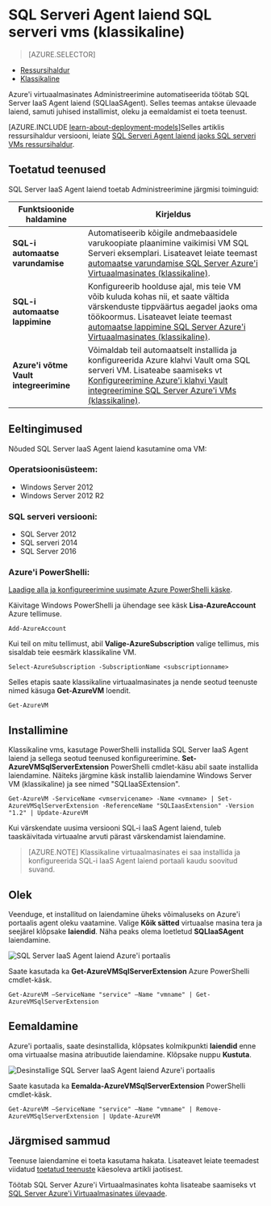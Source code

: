<properties
    pageTitle="SQL Serveri Agent laiend SQL serveri vms (klassikaline) | Microsoft Azure'i"
    description="Selles teemas kirjeldatakse, kuidas hallata SQL serveri agent laiend, mis automatiseerib teatud SQL serveri haldustoimingute. Nendeks automaatse varundamise, automaatse lappimine ja Azure klahvi Vault integreerimine. Selles teemas kasutab juurutamise klassikaline režiim."
    services="virtual-machines-windows"
    documentationCenter=""
    authors="rothja"
    manager="jhubbard"
    editor=""
    tags="azure-service-management"/>

<tags
    ms.service="virtual-machines-windows"
    ms.devlang="na"
    ms.topic="article"
    ms.tgt_pltfrm="vm-windows-sql-server"
    ms.workload="infrastructure-services"
    ms.date="10/27/2016"
    ms.author="jroth"/>

# <a name="sql-server-agent-extension-for-sql-server-vms-classic"></a>SQL Serveri Agent laiend SQL serveri vms (klassikaline)

> [AZURE.SELECTOR]
- [Ressursihaldur](virtual-machines-windows-sql-server-agent-extension.md)
- [Klassikaline](virtual-machines-windows-classic-sql-server-agent-extension.md)

Azure'i virtuaalmasinates Administreerimine automatiseerida töötab SQL Server IaaS Agent laiend (SQLIaaSAgent). Selles teemas antakse ülevaade laiend, samuti juhised installimist, oleku ja eemaldamist ei toeta teenust.

[AZURE.INCLUDE [learn-about-deployment-models](../../includes/learn-about-deployment-models-classic-include.md)]Selles artiklis ressursihaldur versiooni, leiate [SQL Serveri Agent laiend jaoks SQL serveri VMs ressursihaldur](virtual-machines-windows-sql-server-agent-extension.md).

## <a name="supported-services"></a>Toetatud teenused

SQL Server IaaS Agent laiend toetab Administreerimine järgmisi toiminguid:

| Funktsioonide haldamine | Kirjeldus |
|---------------------|-------------------------------|
| **SQL-i automaatse varundamise** | Automatiseerib kõigile andmebaasidele varukoopiate plaanimine vaikimisi VM SQL Serveri eksemplari. Lisateavet leiate teemast [automaatse varundamise SQL Server Azure'i Virtuaalmasinates (klassikaline)](virtual-machines-windows-classic-sql-automated-backup.md).|
| **SQL-i automaatse lappimine** | Konfigureerib hoolduse ajal, mis teie VM võib kuluda kohas nii, et saate vältida värskenduste tippväärtus aegadel jaoks oma töökoormus. Lisateavet leiate teemast [automaatse lappimine SQL Server Azure'i Virtuaalmasinates (klassikaline)](virtual-machines-windows-classic-sql-automated-patching.md).|
| **Azure'i võtme Vault integreerimine** | Võimaldab teil automaatselt installida ja konfigureerida Azure klahvi Vault oma SQL serveri VM. Lisateabe saamiseks vt [Konfigureerimine Azure'i klahvi Vault integreerimine SQL Server Azure'i VMs (klassikaline)](virtual-machines-windows-classic-ps-sql-keyvault.md).|

## <a name="prerequisites"></a>Eeltingimused

Nõuded SQL Server IaaS Agent laiend kasutamine oma VM:

### <a name="operating-system"></a>Operatsioonisüsteem:

- Windows Server 2012
- Windows Server 2012 R2

### <a name="sql-server-versions"></a>SQL serveri versiooni:

- SQL Server 2012
- SQL serveri 2014
- SQL Server 2016

### <a name="azure-powershell"></a>Azure'i PowerShelli:

[Laadige alla ja konfigureerimine uusimate Azure PowerShelli käske](../powershell-install-configure.md).

Käivitage Windows PowerShelli ja ühendage see käsk **Lisa-AzureAccount** Azure tellimuse.

    Add-AzureAccount

Kui teil on mitu tellimust, abil **Valige-AzureSubscription** valige tellimus, mis sisaldab teie eesmärk klassikaline VM.

    Select-AzureSubscription -SubscriptionName <subscriptionname>

Selles etapis saate klassikaline virtuaalmasinates ja nende seotud teenuste nimed käsuga **Get-AzureVM** loendit.

    Get-AzureVM

## <a name="installation"></a>Installimine

Klassikaline vms, kasutage PowerShelli installida SQL Server IaaS Agent laiend ja sellega seotud teenused konfigureerimine. **Set-AzureVMSqlServerExtension** PowerShelli cmdlet-käsu abil saate installida laiendamine. Näiteks järgmine käsk installib laiendamine Windows Server VM (klassikaline) ja see nimed "SQLIaaSExtension".

    Get-AzureVM -ServiceName <vmservicename> -Name <vmname> | Set-AzureVMSqlServerExtension -ReferenceName "SQLIaasExtension" -Version "1.2" | Update-AzureVM

Kui värskendate uusima versiooni SQL-i IaaS Agent laiend, tuleb taaskäivitada virtuaalne arvuti pärast värskendamist laiendamine.

>[AZURE.NOTE] Klassikaline virtuaalmasinates ei saa installida ja konfigureerida SQL-i IaaS Agent laiend portaali kaudu soovitud suvand.

## <a name="status"></a>Olek

Veenduge, et installitud on laiendamine üheks võimaluseks on Azure'i portaalis agent oleku vaatamine. Valige **Kõik sätted** virtuaalse masina tera ja seejärel klõpsake **laiendid**. Näha peaks olema loetletud **SQLIaaSAgent** laiendamine.

![SQL Server IaaS Agent laiend Azure'i portaalis](./media/virtual-machines-windows-classic-sql-server-agent-extension/azure-sql-server-iaas-agent-portal.png)

Saate kasutada ka **Get-AzureVMSqlServerExtension** Azure PowerShelli cmdlet-käsk.

    Get-AzureVM –ServiceName "service" –Name "vmname" | Get-AzureVMSqlServerExtension

## <a name="removal"></a>Eemaldamine   

Azure'i portaalis, saate desinstallida, klõpsates kolmikpunkti **laiendid** enne oma virtuaalse masina atribuutide laiendamine. Klõpsake nuppu **Kustuta**.

![Desinstallige SQL Server IaaS Agent laiend Azure'i portaalis](./media/virtual-machines-windows-classic-sql-server-agent-extension/azure-sql-server-iaas-agent-uninstall.png)

Saate kasutada ka **Eemalda-AzureVMSqlServerExtension** PowerShelli cmdlet-käsk.

    Get-AzureVM –ServiceName "service" –Name "vmname" | Remove-AzureVMSqlServerExtension | Update-AzureVM

## <a name="next-steps"></a>Järgmised sammud

Teenuse laiendamine ei toeta kasutama hakata. Lisateavet leiate teemadest viidatud [toetatud teenuste](#supported-services) käesoleva artikli jaotisest.

Töötab SQL Server Azure'i Virtuaalmasinates kohta lisateabe saamiseks vt [SQL Server Azure'i Virtuaalmasinates ülevaade](virtual-machines-windows-sql-server-iaas-overview.md).

